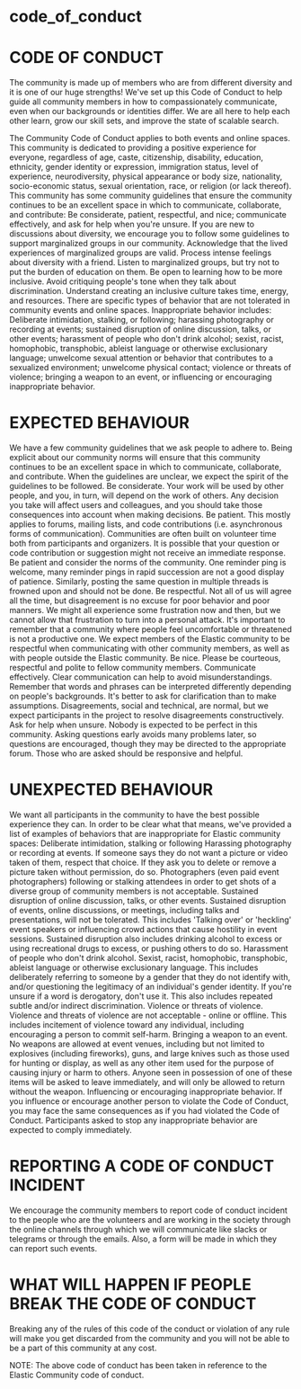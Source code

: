 # code_of_conduct
# CODE OF CONDUCT                                                  
The community is made up of members who are from different diversity and it is one of our huge strengths! We've set up this Code of Conduct to help guide all community members in how to compassionately communicate, even when our backgrounds or identities differ. We are all here to help each other learn, grow our skill sets, and improve the state of scalable search.

The Community Code of Conduct applies to both events and online spaces. This community is dedicated to providing a positive experience for everyone, regardless of age, caste, citizenship, disability, education, ethnicity, gender identity or expression, immigration status, level of experience, neurodiversity, physical appearance or body size, nationality, socio-economic status, sexual orientation, race, or religion (or lack thereof).
This community has some community guidelines that ensure the community continues to be an excellent space in which to communicate, collaborate, and contribute: Be considerate, patient, respectful, and nice; communicate effectively, and ask for help when you're unsure.
If you are new to discussions about diversity, we encourage you to follow some guidelines to support marginalized groups in our community. Acknowledge that the lived experiences of marginalized groups are valid. Process intense feelings about diversity with a friend. Listen to marginalized groups, but try not to put the burden of education on them. Be open to learning how to be more inclusive. Avoid critiquing people's tone when they talk about discrimination. Understand creating an inclusive culture takes time, energy, and resources. There are specific types of behavior that are not tolerated in community events and online spaces. Inappropriate behavior includes: Deliberate intimidation, stalking, or following; harassing photography or recording at events; sustained disruption of online discussion, talks, or other events; harassment of people who don't drink alcohol; sexist, racist, homophobic, transphobic, ableist language or otherwise exclusionary language; unwelcome sexual attention or behavior that contributes to a sexualized environment; unwelcome physical contact; violence or threats of violence; bringing a weapon to an event, or influencing or encouraging inappropriate behavior.


# EXPECTED BEHAVIOUR                                                
We have a few community guidelines that we ask people to adhere to. Being explicit about our community norms will ensure that this community continues to be an excellent space in which to communicate, collaborate, and contribute. When the guidelines are unclear, we expect the spirit of the guidelines to be followed.
Be considerate. Your work will be used by other people, and you, in turn, will depend on the work of others. Any decision you take will affect users and colleagues, and you should take those consequences into account when making decisions.
Be patient. This mostly applies to forums, mailing lists, and code contributions (i.e. asynchronous forms of communication). Communities are often built on volunteer time both from participants and organizers. It is possible that your question or code contribution or suggestion might not receive an immediate response. Be patient and consider the norms of the community. One reminder ping is welcome, many reminder pings in rapid succession are not a good display of patience. Similarly, posting the same question in multiple threads is frowned upon and should not be done.
Be respectful. Not all of us will agree all the time, but disagreement is no excuse for poor behavior and poor manners. We might all experience some frustration now and then, but we cannot allow that frustration to turn into a personal attack. It's important to remember that a community where people feel uncomfortable or threatened is not a productive one. We expect members of the Elastic community to be respectful when communicating with other community members, as well as with people outside the Elastic community.
Be nice. Please be courteous, respectful and polite to fellow community members.
Communicate effectively. Clear communication can help to avoid misunderstandings. Remember that words and phrases can be interpreted differently depending on people's backgrounds. It's better to ask for clarification than to make assumptions. Disagreements, social and technical, are normal, but we expect participants in the project to resolve disagreements constructively. 
Ask for help when unsure. Nobody is expected to be perfect in this community. Asking questions early avoids many problems later, so questions are encouraged, though they may be directed to the appropriate forum. Those who are asked should be responsive and helpful.
 
 
 
# UNEXPECTED BEHAVIOUR                                               
We want all participants in the community to have the best possible experience they can. In order to be clear what that means, we've provided a list of examples of behaviors that are inappropriate for Elastic community spaces:
Deliberate intimidation, stalking or following
Harassing photography or recording at events. If someone says they do not want a picture or video taken of them, respect that choice. If they ask you to delete or remove a picture taken without permission, do so. Photographers (even paid event photographers) following or stalking attendees in order to get shots of a diverse group of community members is not acceptable. 
Sustained disruption of online discussion, talks, or other events. Sustained disruption of events, online discussions, or meetings, including talks and presentations, will not be tolerated. This includes 'Talking over' or 'heckling' event speakers or influencing crowd actions that cause hostility in event sessions. Sustained disruption also includes drinking alcohol to excess or using recreational drugs to excess, or pushing others to do so.
Harassment of people who don't drink alcohol. 
Sexist, racist, homophobic, transphobic, ableist language or otherwise exclusionary language. This includes deliberately referring to someone by a gender that they do not identify with, and/or questioning the legitimacy of an individual's gender identity. If you're unsure if a word is derogatory, don't use it. This also includes repeated subtle and/or indirect discrimination.
Violence or threats of violence. Violence and threats of violence are not acceptable - online or offline. This includes incitement of violence toward any individual, including encouraging a person to commit self-harm. 
Bringing a weapon to an event. No weapons are allowed at event venues, including but not limited to explosives (including fireworks), guns, and large knives such as those used for hunting or display, as well as any other item used for the purpose of causing injury or harm to others. Anyone seen in possession of one of these items will be asked to leave immediately, and will only be allowed to return without the weapon.
Influencing or encouraging inappropriate behavior. If you influence or encourage another person to violate the Code of Conduct, you may face the same consequences as if you had violated the Code of Conduct.
Participants asked to stop any inappropriate behavior are expected to comply immediately. 
 
# REPORTING A CODE OF CONDUCT INCIDENT                                         
We encourage the community members to report code of conduct incident to the people who are the volunteers and are working in the society through the online channels through which we will communicate like slacks or telegrams or through the emails. Also, a form will be made in which they can report such events.
                     
# WHAT WILL HAPPEN IF PEOPLE BREAK THE CODE OF CONDUCT                                  
Breaking any of the rules of this code of the conduct or violation of any rule will make you get discarded from the community and you will not be able to be a part of this community at any cost.


  NOTE: The above code of conduct has been taken in reference to the Elastic Community code of conduct.
